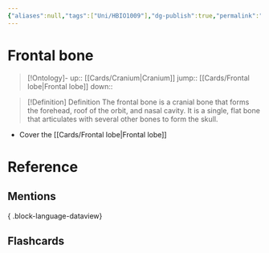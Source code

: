 ```yaml
---
{"aliases":null,"tags":["Uni/HBIO1009"],"dg-publish":true,"permalink":"/cards/frontal-bone/","dgPassFrontmatter":true}
---
```


# Frontal bone

> [!Ontology]-
> up:: [[Cards/Cranium\|Cranium]]
> jump:: [[Cards/Frontal lobe\|Frontal lobe]]
> down:: 

> [!Definition] Definition
> The frontal bone is a cranial bone that forms the forehead, roof of the orbit, and nasal cavity. It is a single, flat bone that articulates with several other bones to form the skull.

- Cover the [[Cards/Frontal lobe\|Frontal lobe]]

# Reference

## Mentions


{ .block-language-dataview}

## Flashcards